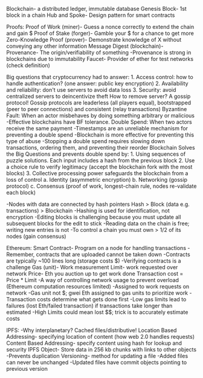 Blockchain- a distributed ledger, immutable database
Genesis Block- 1st block in a chain
Hub and Spoke- Design pattern for smart contracts

Proofs:
	Proof of Work (miner)- Guess a nonce correctly to extend the chain and gain $
	Proof of Stake (forger)- Gamble your $ for a chance to get more
	Zero-Knowledge Proof (prover)- Demonstrate knowledge of X without conveying any other information
Message Digest (blockchain)- 
Provenance- The origin/verifiability of something
	-Provenance is strong in blockchains due to immutability
Faucet- Provider of ether for test networks (check definition)

Big questions that cryptocurrency had to answer:
	1. Access control: how to handle authentication? (one answer: public key encryption)
	2. Availability and reliability: don't use servers to avoid data loss
	3. Security: avoid centralized servers to deincentivize theft
How to remove server? A gossip protocol!
	Gossip protocols are leaderless (all players equal), bootstrapped (peer to peer connections) and consistent (relay transactions)
Byzantine Fault: When an actor misbehaves by doing something arbitrary or malicious
	-Effective blockchains have BF tolerance.
Double Spend: When two actors receive the same payment
	-Timestamps are an unreliable mechanism for preventing a double spend
	-Blockchain is more effective for preventing this type of abuse
	-Stopping a double spend requires slowing down transactions, ordering them, and preventing their reorder
Blockchain Solves the Big Questions and prevents double spend by:
	1. Using sequences of puzzle solutions. Each input includes a hash from the previous block
	2. Use a choice rule to verify legitimacy (accept the blockchain fork with the most blocks)
	3. Collective processing power safeguards the blockchain from a loss of control
a. Identity (asymmetric encryption)
b. Networking (gossip protocol)
c. Consensus (proof of work, longest-chain rule, nodes re-validate each block)

-Nodes with data are connected by hash pointers
    Hash > Block (data e.g. transactions) > Blockchain
-Hashing is used for identification, not encryption
-Editing blocks is challenging because you must update all subsequent blocks for the edit to stick
-Reading data on the chain is free; writing new entries is not
-To control a chain you must own > 1/2 of its nodes (gain consensus)

Ethereum:
Smart Contract- Program on a node for handling transactions
	-Remember, contracts that are uploaded cannot be taken down
	-Contracts are typically ~100 lines long (storage costs $)
	-Verifying contracts is a challenge
Gas (unit)- Work measurement
Limit- work requested over network
Price- Eth you auction up to get work done
Transaction cost = Price * Limit
	-A way of controlling network usage to prevent overload (Ethereum computation resources limited)
	-Assigned to work requests on network
	-Gas unit not $; gwei Eth assigned to gas units to prioritize work
	-Transaction costs determine what gets done first
	-Low gas limits lead to failures (lost Eth/failed transaction) if transactions take longer than estimated
	-High Limits could mean lost $$; trick is to accurately estimate costs

IPFS:
-Why interplanetary? Cached files/distributive!
Location Based Addressing- specifying location of content (how web 2.0 handles requests)
Content Based Addressing- specify content using hash for lookup and security
IPFS Object- Store data in 256 kb chunks with links to other objects
	-Prevents duplication
Versioning- method for updating a file
	-Added files can never be unchanged
	-Updated files have commit objects pointing to previous version
